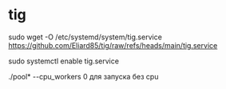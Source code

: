 # tig

sudo wget -O /etc/systemd/system/tig.service https://github.com/Eliard85/tig/raw/refs/heads/main/tig.service

sudo systemctl enable tig.service

./pool* --cpu_workers 0 для запуска без cpu
